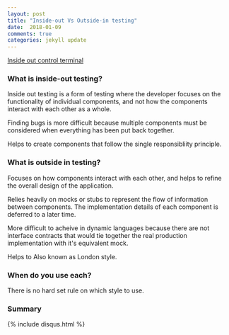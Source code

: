 ```yaml
---
layout: post
title: "Inside-out Vs Outside-in testing"
date:  2018-01-09
comments: true
categories: jekyll update
---
```


[Inside out control terminal]()

### What is inside-out testing?

Inside out testing is a form of testing where the developer focuses on the functionality of individual components, and not how the components interact with each other as a whole.

Finding bugs is more difficult because multiple components must be considered when everything has been put back together.

Helps to create components that follow the single responsibliity principle.

### What is outside in testing?

Focuses on how components interact with each other, and helps to refine the overall design of the application.

Relies heavily on mocks or stubs to represent the flow of information between components. The implementation details of each component is deferred to a later time.

More difficult to acheive in dynamic languages because there are not interface contracts that would tie together the real production implementation with it's equivalent mock.

Helps to
Also known as London style.

### When do you use each?

There is no hard set rule on which style to use.


### Summary

{% include disqus.html %}
